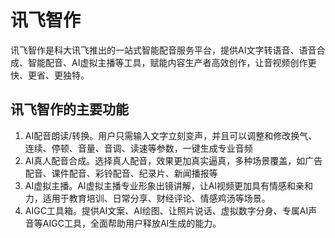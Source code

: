 # 讯飞智作

讯飞智作是科大讯飞推出的一站式智能配音服务平台，提供AI文字转语音、语音合成、智能配音、AI虚拟主播等工具，赋能内容生产者高效创作，让音视频创作更快、更省、更独特。
<h2>讯飞智作的主要功能</h2>
<ol>
 	<li>AI配音朗读/转换。用户只需输入文字立刻变声，并且可以调整和修改换气、连续、停顿、音量、音调、读速等参数，一键生成专业音频</li>
 	<li>AI真人配音合成。选择真人配音，效果更加真实逼真，多种场景覆盖，如广告配音、课件配音、彩铃配音、纪录片、新闻播报等</li>
 	<li>AI虚拟主播。AI虚拟主播专业形象出镜讲解，让AI视频更加具有情感和亲和力，适用于教育培训、日常分享、财经评论、情感鸡汤等场景。</li>
 	<li>AIGC工具箱。提供AI文案、AI绘图、让照片说话、虚拟数字分身、专属AI声音等AIGC工具，全面帮助用户释放AI生成的能力。</li>
</ol>